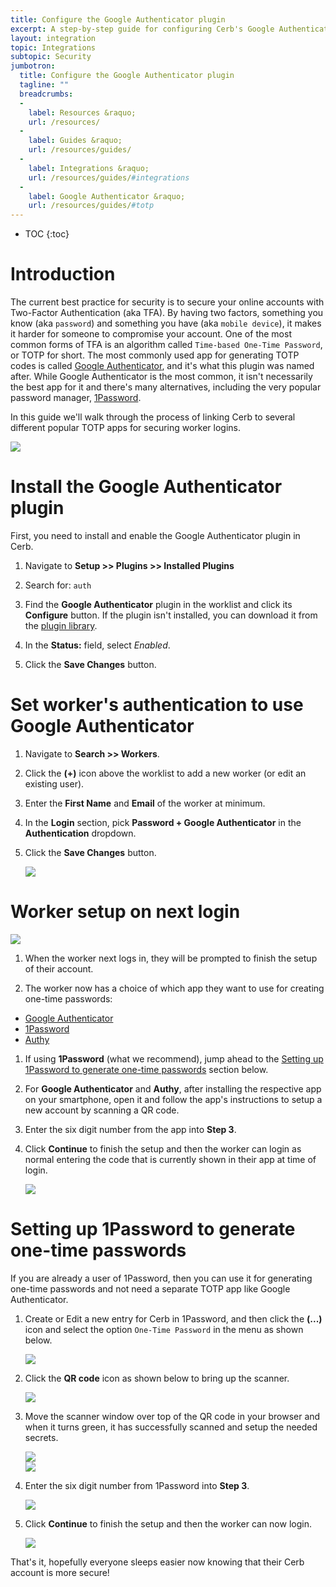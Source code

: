 ```yaml
---
title: Configure the Google Authenticator plugin
excerpt: A step-by-step guide for configuring Cerb's Google Authenticator plugin to secure worker accounts
layout: integration
topic: Integrations
subtopic: Security
jumbotron:
  title: Configure the Google Authenticator plugin
  tagline: ""
  breadcrumbs:
  -
    label: Resources &raquo;
    url: /resources/
  -
    label: Guides &raquo;
    url: /resources/guides/
  -
    label: Integrations &raquo;
    url: /resources/guides/#integrations
  -
    label: Google Authenticator &raquo;
    url: /resources/guides/#totp
---
```


* TOC
{:toc}

# Introduction

The current best practice for security is to secure your online accounts with Two-Factor Authentication (aka TFA). By having two factors,
something you know (aka `password`) and something you have (aka `mobile device`), it makes it harder for someone to compromise
your account. One of the most common forms of TFA is an algorithm called `Time-based One-Time Password`, or TOTP for short. The most commonly
used app for generating TOTP codes is called [Google Authenticator](http://m.google.com/authenticator), and it's what this plugin was named
after. While Google Authenticator is the most common, it isn't necessarily the best app for it and there's many alternatives, including the very
popular password manager, [1Password](https://1password.com).

In this guide we'll walk through the process of linking Cerb to several different popular TOTP apps for securing worker logins.

<div class="cerb-screenshot">
<img src="/assets/images/guides/totp/plugin/cerb-and-google-auth.png" class="screenshot">
</div>

# Install the Google Authenticator plugin

First, you need to install and enable the Google Authenticator plugin in Cerb.

1. Navigate to **Setup >> Plugins >> Installed Plugins**

1. Search for: `auth`

1. Find the **Google Authenticator** plugin in the worklist and click its **Configure** button.  If the plugin isn't installed, you can download it from the [plugin library](/docs/plugins#library).

1. In the **Status:** field, select _Enabled_.

1. Click the **Save Changes** button.

# Set worker's authentication to use Google Authenticator

1. Navigate to **Search >> Workers**.

1. Click the **(+)** icon above the worklist to add a new worker (or edit an existing user).

1. Enter the **First Name** and **Email** of the worker at minimum.

1. In the **Login** section, pick **Password + Google Authenticator** in the **Authentication** dropdown.

1. Click the **Save Changes** button.

    <div class="cerb-screenshot">
    <img src="/assets/images/guides/totp/plugin/worker-login-auth.png" class="screenshot">
    </div>

# Worker setup on next login

<div class="cerb-screenshot">
<img src="/assets/images/guides/totp/plugin/cerb-account-setup.png" class="screenshot">
</div>

1. When the worker next logs in, they will be prompted to finish the setup of their account.

1. The worker now has a choice of which app they want to use for creating one-time passwords:
- [Google Authenticator](http://m.google.com/authenticator)
- [1Password](https://1password.com)
- [Authy](https://authy.com/download/)

1. If using **1Password** (what we recommend), jump ahead to the [Setting up 1Password to generate one-time passwords](#setting-up-1password-to-generate-one-time-passwords) section below.

1. For **Google Authenticator** and **Authy**, after installing the respective app on your smartphone, open it and follow the app's instructions to setup a new account by scanning a QR code.

1. Enter the six digit number from the app into **Step 3**.

1. Click **Continue** to finish the setup and then the worker can login as normal entering the code that is currently shown in their app at time of login.

    <div class="cerb-screenshot">
    <img src="/assets/images/guides/totp/plugin/totp-login-form.png" class="screenshot">
    </div>

# Setting up 1Password to generate one-time passwords

If you are already a user of 1Password, then you can use it for generating one-time passwords and not need a separate TOTP app like Google Authenticator.

1. Create or Edit a new entry for Cerb in 1Password, and then click the **(...)** icon and select the option `One-Time Password` in the menu as shown below.

    <div class="cerb-screenshot">
    <img src="/assets/images/guides/totp/plugin/1password-otp.png" class="screenshot">
    </div>

1. Click the **QR code** icon as shown below to bring up the scanner.

    <div class="cerb-screenshot">
    <img src="/assets/images/guides/totp/plugin/1password-qrcode-start.png" class="screenshot">
    </div>

1. Move the scanner window over top of the QR code in your browser and when it turns green, it has successfully scanned and setup the needed secrets.

    <div class="cerb-screenshot">
    <img src="/assets/images/guides/totp/plugin/1password-qrcode-scan.png" class="screenshot">
    </div>

    <div class="cerb-screenshot">
    <img src="/assets/images/guides/totp/plugin/1password-qrcode-success.png" class="screenshot">
    </div>

1. Enter the six digit number from 1Password into **Step 3**.

    <div class="cerb-screenshot">
    <img src="/assets/images/guides/totp/plugin/1password-totp-display.png" class="screenshot">
    </div>

1. Click **Continue** to finish the setup and then the worker can now login.

    <div class="cerb-screenshot">
    <img src="/assets/images/guides/totp/plugin/totp-login-form.png" class="screenshot">
    </div>

That's it, hopefully everyone sleeps easier now knowing that their Cerb account is more secure!

